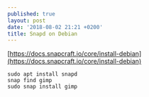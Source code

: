```yaml
---
published: true
layout: post
date: '2018-08-02 21:21 +0200'
title: Snapd on Debian
---
```

[https://docs.snapcraft.io/core/install-debian](https://docs.snapcraft.io/core/install-debian)

	sudo apt install snapd
    snap find gimp
    sudo snap install gimp
    

